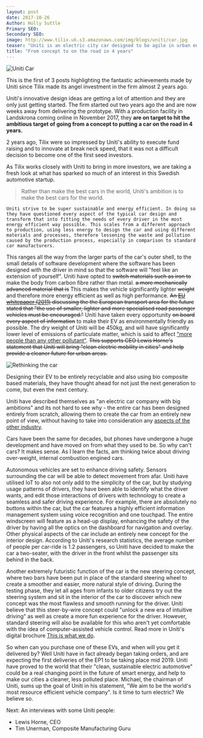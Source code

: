 ```yaml
---
layout: post
date: 2017-10-26
Author: Holly Suttle  
Primary SEO:  
Secondary SEO:
image: http://www.tilix.uk.s3.amazonaws.com/img/blogs/uniti/car.jpg
teaser: "Uniti is an electric city car designed to be agile in urban environments, with a unique and contemporary approach to safety, sustainability and user experience."
title: "From concept to on the road in 4 years"
---
```

![Uniti Car](http://www.tilix.uk.s3.amazonaws.com/img/blogs/uniti/car.jpg)

This is the first of 3 posts highlighting the fantastic achievements made by Uniti since Tilix made its angel investment  in the firm almost 2 years ago.

Uniti's innovative design ideas are getting a lot of attention and they are only just getting started. The firm started out two years ago the and are now weeks away from delivering the prototype. With a production facility in Landskrona coming online in November 2017, they **are on target to hit the ambitious target of going from a concept to putting a car on the road in 4 years.**

2 years ago, Tilix were so impressed by Uniti's ability to execute fund raising and to innovate at break neck speed, that it was not a difficult decision to become one of the first seed investors.

As Tilix works closely with Uniti to bring in more investors, we are taking a fresh look at what has sparked so much of an interest in this Swedish automotive startup.

> Rather than make the best cars in the world, Uniti's ambition is to make the best cars for the world.

```
Uniti strive to be super sustainable and energy efficient. In doing so they have questioned every aspect of the typical car design and transform that into fitting the needs of every driver in the most energy efficient way possible. This scales from a different approach to production, using less energy to design the car and using different materials and processes, therefore lessening the waste and pollution caused by the production process, especially in comparison to standard car manufacturers.
```

This ranges all the way from the larger parts of the car's outer shell, to the small details of software development where the software has been designed with the driver in mind so that the software will "feel like an extension of yourself". Uniti have opted to ~~switch materials such as iron to~~ make the body from carbon fibre rather than metal. ~~a more mechanically advanced material that is~~ This makes the vehicle significantly lighter ~~weight~~ and therefore more energy efficient as well as high performance. ~~An [EU whitepaper (2011)][1] discussing the the European transport area for the future stated that "the use of smaller, lighter and more specialised road passenger vehicles must be encouraged."~~ Uniti have taken every opportunity ~~on board every aspect of information~~ to make their EV as environmentally friendly as possible. The dry weight of Uniti will be 450kg, and will have significantly lower level of emissions of particulate matter, which is said to affect ["more people than any other pollutant"][2]. ~~This supports CEO Lewis Horne's statement that Uniti will bring "clean electric mobility in cities" and help provide a cleaner future for urban areas.~~

![Rethinking the car](http://www.tilix.uk.s3.amazonaws.com/img/blogs/uniti/rethink-grid.svg)

Designing their EV to be entirely recyclable and also using bio composite based materials, they have thought ahead for not just the next generation to come, but even the next century.

Uniti have described themselves as "an electric car company with big ambitions" and its not hard to see why - the entire car has been designed entirely from scratch, allowing them to create the car from an entirely new point of view, without having to take into consideration any [aspects of the other industry][3].

Cars have been the same for decades, but phones have undergone a huge development and have moved on from what they used to be. So why can't cars? It makes sense. As I learn the facts, am thinking twice about driving over-weight, internal combustion engined cars.

Autonomous vehicles are set to enhance driving safety. Sensors surrounding the car will be able to detect movement from afar. Uniti have utilised IoT to also not only add to the simplicity of the car, but by studying usage patterns of drivers, they have been able to identify what the driver wants, and edit those interactions of drivers with technology to create a seamless and safer driving experience. For example, there are absolutely no buttons within the car, but the car features a highly efficient information management system using voice recognition and one touchpad. The entire windscreen will feature as a head-up display, enhancing the safety of the driver by having all the optics on the dashboard for navigation and overlay. Other physical aspects of the car include an entirely new concept for the interior design. According to Uniti's research statistics, the average number of people per car-ride is 1.2 passengers, so Uniti have decided to make the car a two-seater, with the driver in the front whilst the passenger sits behind in the back.

Another extremely futuristic function of the car is the new steering concept, where two bars have been put in place of the standard steering wheel to create a smoother and easier, more natural style of driving. During the testing phase, they let all ages from infants to older citizens try out the steering system and sit in the interior of the car to discover which new concept was the most flawless and smooth running for the driver. Uniti believe that this steer-by-wire concept could "unlock a new era of intuitive driving" as well as create a more fun experience for the driver. However, standard steering will also be available for this who aren't yet comfortable with the idea of computer-assisted vehicle control. Read more in Uniti's digital brochure [This is what we do][4].

So when can you purchase one of these EVs, and when will you get it delivered by? Well Uniti have in fact already began taking orders, and are expecting the first deliveries of the EP1 to be taking place mid 2019. Uniti have proved to the world that their "clean, sustainable electric automotive" could be a real changing point in the future of smart energy, and help to make our cities a cleaner, less polluted place. Michael, the chairman of Uniti, sums up the goal of Uniti in his statement, "We aim to be the world's most resource efficient vehicle company". Is it time to turn electric? We believe so.

Next: An interviews with some Uniti people:
- Lewis Horne, CEO
- Tim Unerman, Composite Manufacturing Guru

[1]: http://www.ptferroviaria.es/docs/Documentos/White_paper_Brochure.pdf
[2]: http://www.who.int/mediacentre/factsheets/fs313/en/
[3]: https://www.uniti.earth/invest/
[4]: https://issuu.com/teamuniti/docs/uniti_sweden_-_this_is_what_we_do_2
